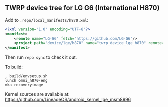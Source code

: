 ## TWRP device tree for LG G6 (International H870)

Add to `.repo/local_manifests/h870.xml`:

```xml
<?xml version="1.0" encoding="UTF-8"?>
<manifest>
	<remote name="LG-G6" fetch="https://github.com/LG-G6"/>
	<project path="device/lge/h870" name="twrp_device_lge_h870" remote="LG-G6" revision="android-7.1" />
</manifest>
```

Then run `repo sync` to check it out.

To build:

```
. build/envsetup.sh
lunch omni_h870-eng
mka recoveryimage
```

Kernel sources are available at: https://github.com/LineageOS/android_kernel_lge_msm8996
